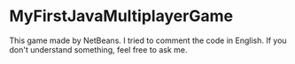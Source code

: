 # MyFirstJavaMultiplayerGame
This game made by NetBeans. I tried to comment the code in English. If you don't understand something, feel free to ask me.
